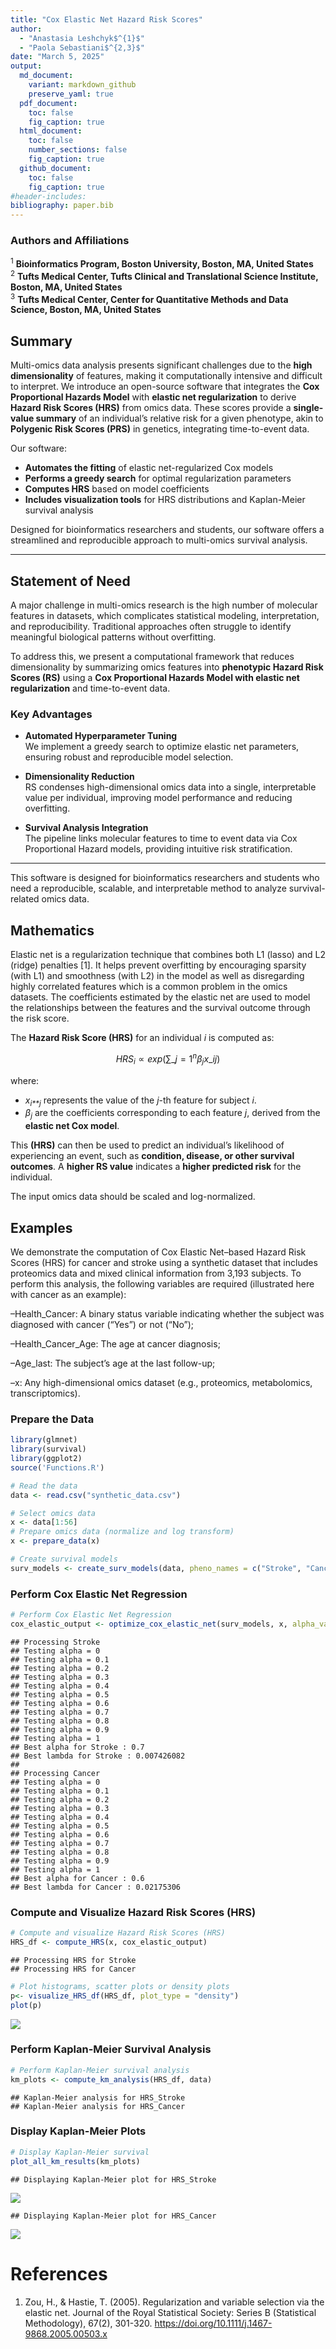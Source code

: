 ```yaml
---
title: "Cox Elastic Net Hazard Risk Scores"
author:
  - "Anastasia Leshchyk$^{1}$"
  - "Paola Sebastiani$^{2,3}$"
date: "March 5, 2025"
output:
  md_document:
    variant: markdown_github
    preserve_yaml: true
  pdf_document:
    toc: false
    fig_caption: true
  html_document:
    toc: false
    number_sections: false
    fig_caption: true
  github_document:
    toc: false
    fig_caption: true
#header-includes:
bibliography: paper.bib
---
```


### Authors and Affiliations

<sup>1</sup> **Bioinformatics Program, Boston University, Boston, MA,
United States**  
<sup>2</sup> **Tufts Medical Center, Tufts Clinical and Translational
Science Institute, Boston, MA, United States**  
<sup>3</sup> **Tufts Medical Center, Center for Quantitative Methods and
Data Science, Boston, MA, United States**

## Summary

Multi-omics data analysis presents significant challenges due to the
**high dimensionality** of features, making it computationally intensive
and difficult to interpret. We introduce an open-source software that
integrates the **Cox Proportional Hazards Model** with **elastic net
regularization** to derive **Hazard Risk Scores (HRS)** from omics data.
These scores provide a **single-value summary** of an individual’s
relative risk for a given phenotype, akin to **Polygenic Risk Scores
(PRS)** in genetics, integrating time-to-event data.

Our software:

-   **Automates the fitting** of elastic net-regularized Cox models  
-   **Performs a greedy search** for optimal regularization parameters  
-   **Computes HRS** based on model coefficients  
-   **Includes visualization tools** for HRS distributions and
    Kaplan-Meier survival analysis

Designed for bioinformatics researchers and students, our software
offers a streamlined and reproducible approach to multi-omics survival
analysis.

------------------------------------------------------------------------

## Statement of Need

A major challenge in multi-omics research is the high number of
molecular features in datasets, which complicates statistical modeling,
interpretation, and reproducibility. Traditional approaches often
struggle to identify meaningful biological patterns without overfitting.

To address this, we present a computational framework that reduces
dimensionality by summarizing omics features into **phenotypic Hazard
Risk Scores (RS)** using a **Cox Proportional Hazards Model with elastic
net regularization** and time-to-event data.

### Key Advantages

-   **Automated Hyperparameter Tuning**  
    We implement a greedy search to optimize elastic net parameters,
    ensuring robust and reproducible model selection.

-   **Dimensionality Reduction**  
    RS condenses high-dimensional omics data into a single,
    interpretable value per individual, improving model performance and
    reducing overfitting.

-   **Survival Analysis Integration**  
    The pipeline links molecular features to time to event data via Cox
    Proportional Hazard models, providing intuitive risk stratification.

------------------------------------------------------------------------

This software is designed for bioinformatics researchers and students
who need a reproducible, scalable, and interpretable method to analyze
survival-related omics data.

## Mathematics

Elastic net is a regularization technique that combines both L1 (lasso)
and L2 (ridge) penalties \[1\]. It helps prevent overfitting by
encouraging sparsity (with L1) and smoothness (with L2) in the model as
well as disregarding highly correlated features which is a common
problem in the omics datasets. The coefficients estimated by the elastic
net are used to model the relationships between the features and the
survival outcome through the risk score.

The **Hazard Risk Score (HRS)** for an individual *i* is computed as:

$$
HRS_i ∝ exp(\sum\_{j=1}^{n} \beta_j x\_{ij})
$$

where:

-   *x*<sub>*i**j*</sub> represents the value of the *j*-th feature for
    subject *i*.
-   *β*<sub>*j*</sub> are the coefficients corresponding to each feature
    *j*, derived from the **elastic net Cox model**.

This **(HRS)** can then be used to predict an individual’s likelihood of
experiencing an event, such as **condition, disease, or other survival
outcomes**. A **higher RS value** indicates a **higher predicted risk**
for the individual.

The input omics data should be scaled and log-normalized.

## Examples

We demonstrate the computation of Cox Elastic Net–based Hazard Risk
Scores (HRS) for cancer and stroke using a synthetic dataset that
includes proteomics data and mixed clinical information from 3,193
subjects. To perform this analysis, the following variables are required
(illustrated here with cancer as an example):

–Health_Cancer: A binary status variable indicating whether the subject
was diagnosed with cancer (“Yes”) or not (“No”);

–Health_Cancer_Age: The age at cancer diagnosis;

–Age_last: The subject’s age at the last follow-up;

–x: Any high-dimensional omics dataset (e.g., proteomics, metabolomics,
transcriptomics).

### **Prepare the Data**

``` r
library(glmnet)
library(survival)
library(ggplot2)
source('Functions.R')
```

``` r
# Read the data
data <- read.csv("synthetic_data.csv")

# Select omics data
x <- data[1:56]
# Prepare omics data (normalize and log transform)
x <- prepare_data(x)

# Create survival models
surv_models <- create_surv_models(data, pheno_names = c("Stroke", "Cancer"))
```

### **Perform Cox Elastic Net Regression**

``` r
# Perform Cox Elastic Net Regression
cox_elastic_output <- optimize_cox_elastic_net(surv_models, x, alpha_values = seq(0, 1, by = 0.1))
```

    ## Processing Stroke 
    ## Testing alpha = 0 
    ## Testing alpha = 0.1 
    ## Testing alpha = 0.2 
    ## Testing alpha = 0.3 
    ## Testing alpha = 0.4 
    ## Testing alpha = 0.5 
    ## Testing alpha = 0.6 
    ## Testing alpha = 0.7 
    ## Testing alpha = 0.8 
    ## Testing alpha = 0.9 
    ## Testing alpha = 1 
    ## Best alpha for Stroke : 0.7 
    ## Best lambda for Stroke : 0.007426082 
    ## 
    ## Processing Cancer 
    ## Testing alpha = 0 
    ## Testing alpha = 0.1 
    ## Testing alpha = 0.2 
    ## Testing alpha = 0.3 
    ## Testing alpha = 0.4 
    ## Testing alpha = 0.5 
    ## Testing alpha = 0.6 
    ## Testing alpha = 0.7 
    ## Testing alpha = 0.8 
    ## Testing alpha = 0.9 
    ## Testing alpha = 1 
    ## Best alpha for Cancer : 0.6 
    ## Best lambda for Cancer : 0.02175306

### **Compute and Visualize Hazard Risk Scores (HRS)**

``` r
# Compute and visualize Hazard Risk Scores (HRS)
HRS_df <- compute_HRS(x, cox_elastic_output)
```

    ## Processing HRS for Stroke 
    ## Processing HRS for Cancer

``` r
# Plot histograms, scatter plots or density plots
p<- visualize_HRS_df(HRS_df, plot_type = "density")
plot(p)
```

<img src="paper_test_files/figure-markdown_github/compute-rs-1.png" style="display: block; margin: auto;" />

### **Perform Kaplan-Meier Survival Analysis**

``` r
# Perform Kaplan-Meier survival analysis
km_plots <- compute_km_analysis(HRS_df, data)
```

    ## Kaplan-Meier analysis for HRS_Stroke 
    ## Kaplan-Meier analysis for HRS_Cancer

### **Display Kaplan-Meier Plots**

``` r
# Display Kaplan-Meier survival
plot_all_km_results(km_plots)
```

    ## Displaying Kaplan-Meier plot for HRS_Stroke

![](paper_test_files/figure-markdown_github/km-analysis-plot-1.png)

    ## Displaying Kaplan-Meier plot for HRS_Cancer

![](paper_test_files/figure-markdown_github/km-analysis-plot-2.png)

# References

1.  Zou, H., & Hastie, T. (2005). Regularization and variable selection
    via the elastic net. Journal of the Royal Statistical Society:
    Series B (Statistical Methodology), 67(2), 301-320.
    <https://doi.org/10.1111/j.1467-9868.2005.00503.x>
